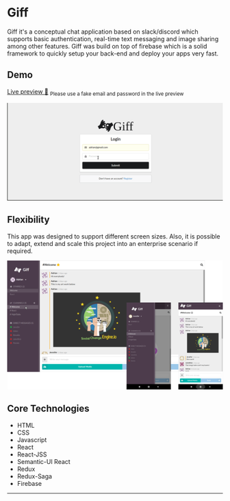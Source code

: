 # Giff

Giff it's a conceptual chat application based on slack/discord which supports basic authentication, real-time text messaging and image sharing among other features. Giff was build on top of firebase which is a solid framework to quickly setup your back-end and deploy your apps very fast.

## Demo
[Live preview :rocket:](https://react-chat-222a7.firebaseapp.com/)
<sub>Please use a fake email and password in the live preview</sub>

![Giff clip](/assets/clipGiff.gif)

## Flexibility

This app was designed to support different screen sizes. Also, it is possible to adapt, extend and scale this project into an enterprise scenario if required.

![Giff clip](/assets/responsive.png)

## Core Technologies

- HTML
- CSS
- Javascript
- React
- React-JSS
- Semantic-UI React
- Redux
- Redux-Saga
- Firebase

---

